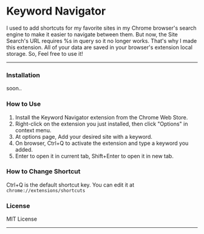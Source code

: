 # Keyword Navigator

I used to add shortcuts for my favorite sites in my Chrome browser's search engine to make it easier to navigate between them.
But now, the Site Search's URL requires %s in query so it no longer works. That's why I made this extension.
All of your data are saved in your browser's extension local storage.
So, Feel free to use it!

---

### Installation

soon..

### How to Use

1.  Install the Keyword Navigator extension from the Chrome Web Store.
2.  Right-click on the extension you just installed, then click "Options" in context menu.
3.  At options page, Add your desired site with a keyword.
4.  On browser, Ctrl+Q to activate the extension and type a keyword you added.
5.  Enter to open it in current tab, Shift+Enter to open it in new tab.

### How to Change Shortcut

Ctrl+Q is the default shortcut key.
You can edit it at `chrome://extensions/shortcuts`

### License

MIT License

---
